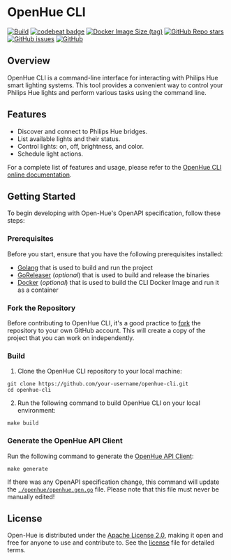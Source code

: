 # OpenHue CLI
[![Build](https://github.com/openhue/openhue-cli/actions/workflows/build.yml/badge.svg)](https://github.com/openhue/openhue-cli/actions/workflows/build.yml)
[![codebeat badge](https://codebeat.co/badges/f44cf894-b957-45e9-964b-a0119338c02d)](https://codebeat.co/projects/github-com-openhue-openhue-cli-main)
[![Docker Image Size (tag)](https://img.shields.io/docker/image-size/openhue/cli/latest)](https://hub.docker.com/r/openhue/cli)
[![GitHub Repo stars](https://img.shields.io/github/stars/openhue/openhue-cli)](https://github.com/openhue/openhue-cli/stargazers)
[![GitHub issues](https://img.shields.io/github/issues/openhue/openhue-cli)](https://github.com/openhue/openhue-cli/issues)
[![GitHub](https://img.shields.io/github/license/openhue/openhue-cli)](https://github.com/openhue/openhue-cli/blob/main/LICENSE)

## Overview

OpenHue CLI is a command-line interface for interacting with Philips Hue smart lighting systems. 
This tool provides a convenient way to control your Philips Hue lights and perform various tasks using the command line.

## Features

- Discover and connect to Philips Hue bridges.
- List available lights and their status.
- Control lights: on, off, brightness, and color.
- Schedule light actions.

For a complete list of features and usage, 
please refer to the [OpenHue CLI online documentation](https://www.openhue.io/cli/openhue-cli).

## Getting Started

To begin developing with Open-Hue's OpenAPI specification, follow these steps:

### Prerequisites

Before you start, ensure that you have the following prerequisites installed:
- [Golang](https://go.dev/doc/install) that is used to build and run the project
- [GoReleaser](https://goreleaser.com) (_optional_) that is used to build and release the binaries
- [Docker](https://docs.docker.com/engine/install/) (_optional_) that is used to build the CLI Docker Image and run it as a container

### Fork the Repository
Before contributing to OpenHue CLI, it's a good practice to [fork](https://github.com/openhue/openhue-cli/fork) the repository to your own GitHub account.
This will create a copy of the project that you can work on independently.

### Build

1. Clone the OpenHue CLI repository to your local machine:
```shell
git clone https://github.com/your-username/openhue-cli.git
cd openhue-cli
```
2. Run the following command to build OpenHue CLI on your local environment:
```shell
make build
```

### Generate the OpenHue API Client
Run the following command to generate the [OpenHue API Client](https://github.com/openhue/openhue-api): 
```shell
make generate
```
If there was any OpenAPI specification change, this command will update 
the [`./openhue/openhue.gen.go`](./openhue/openhue.gen.go) file. 
Please note that this file must never be manually edited!

## License

Open-Hue is distributed under the [Apache License 2.0](http://www.apache.org/licenses/),
making it open and free for anyone to use and contribute to.
See the [license](./LICENSE) file for detailed terms.
